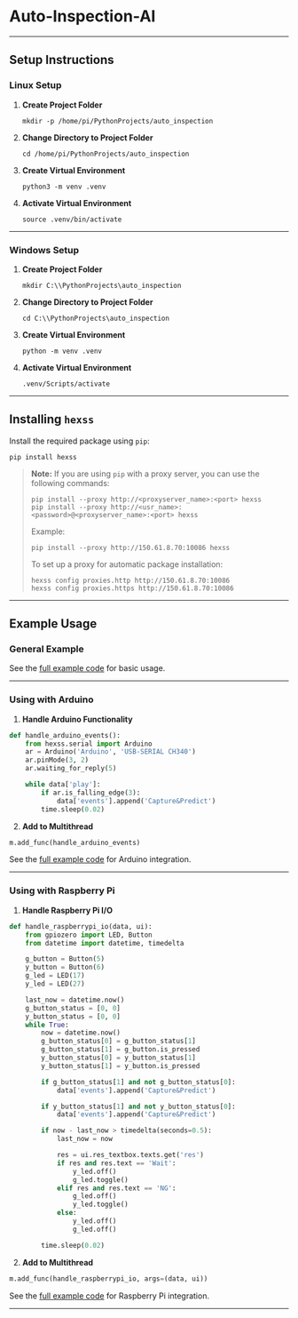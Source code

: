 # Auto-Inspection-AI

---

## Setup Instructions

### Linux Setup

1. **Create Project Folder**
   ```
   mkdir -p /home/pi/PythonProjects/auto_inspection
   ```

2. **Change Directory to Project Folder**
   ```
   cd /home/pi/PythonProjects/auto_inspection
   ```

3. **Create Virtual Environment**
   ```
   python3 -m venv .venv
   ```

4. **Activate Virtual Environment**
   ```
   source .venv/bin/activate
   ```

---

### Windows Setup

1. **Create Project Folder**
   ```
   mkdir C:\\PythonProjects\auto_inspection
   ```

2. **Change Directory to Project Folder**
   ```
   cd C:\\PythonProjects\auto_inspection
   ```

3. **Create Virtual Environment**
   ```
   python -m venv .venv
   ```

4. **Activate Virtual Environment**
   ```
   .venv/Scripts/activate
   ```

---

## Installing `hexss`

Install the required package using `pip`:

```
pip install hexss
```

> **Note:** If you are using `pip` with a proxy server, you can use the following commands:
>
> ```
> pip install --proxy http://<proxyserver_name>:<port> hexss
> pip install --proxy http://<usr_name>:<password>@<proxyserver_name>:<port> hexss
> ```
>
> Example:
> ```
> pip install --proxy http://150.61.8.70:10086 hexss
> ```
>
> To set up a proxy for automatic package installation:
> ```
> hexss config proxies.http http://150.61.8.70:10086
> hexss config proxies.https http://150.61.8.70:10086
> ```

---

## Example Usage

### General Example

See the [full example code](https://github.com/hexs/Auto-Inspection-AI/blob/main/example/run.py) for basic usage.

---

### Using with Arduino

1. **Handle Arduino Functionality**

```python
def handle_arduino_events():
    from hexss.serial import Arduino
    ar = Arduino('Arduino', 'USB-SERIAL CH340')
    ar.pinMode(3, 2)
    ar.waiting_for_reply(5)

    while data['play']:
        if ar.is_falling_edge(3):
            data['events'].append('Capture&Predict')
        time.sleep(0.02)
```

2. **Add to Multithread**

```python
m.add_func(handle_arduino_events)
```

See the [full example code](https://github.com/hexs/Auto-Inspection-AI/blob/main/example/run_with_arduino.py) for Arduino integration.

---

### Using with Raspberry Pi

1. **Handle Raspberry Pi I/O**

```python
def handle_raspberrypi_io(data, ui):
    from gpiozero import LED, Button
    from datetime import datetime, timedelta

    g_button = Button(5)
    y_button = Button(6)
    g_led = LED(17)
    y_led = LED(27)

    last_now = datetime.now()
    g_button_status = [0, 0]
    y_button_status = [0, 0]
    while True:
        now = datetime.now()
        g_button_status[0] = g_button_status[1]
        g_button_status[1] = g_button.is_pressed
        y_button_status[0] = y_button_status[1]
        y_button_status[1] = y_button.is_pressed

        if g_button_status[1] and not g_button_status[0]:
            data['events'].append('Capture&Predict')

        if y_button_status[1] and not y_button_status[0]:
            data['events'].append('Capture&Predict')

        if now - last_now > timedelta(seconds=0.5):
            last_now = now

            res = ui.res_textbox.texts.get('res')
            if res and res.text == 'Wait':
                y_led.off()
                g_led.toggle()
            elif res and res.text == 'NG':
                g_led.off()
                y_led.toggle()
            else:
                y_led.off()
                g_led.off()

        time.sleep(0.02)
```

2. **Add to Multithread**

```python
m.add_func(handle_raspberrypi_io, args=(data, ui))
```

See the [full example code](https://github.com/hexs/Auto-Inspection-AI/blob/main/example/run_with_raspberry_pi.py) for Raspberry Pi integration.

---
